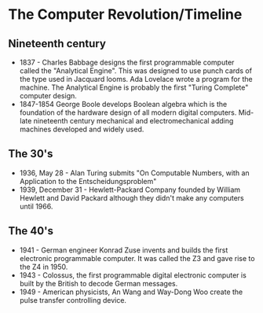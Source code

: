# The Computer Revolution/Timeline

## Nineteenth century

- 1837 - Charles Babbage designs the first programmable computer called
the "Analytical Engine". This was designed to use punch cards of the
type used in Jacquard looms. Ada Lovelace wrote a program for the
machine. The Analytical Engine is probably the first "Turing Complete"
computer design.
- 1847-1854 George Boole develops Boolean algebra which is the foundation
of the hardware design of all modern digital computers.
Mid-late nineteenth century mechanical and electromechanical adding
machines developed and widely used.

## The 30's
- 1936, May 28 - Alan Turing submits "On Computable Numbers, with an
Application to the Entscheidungsproblem"
- 1939, December 31 - Hewlett-Packard Company founded by William Hewlett
and David Packard although they didn't make any computers until 1966.

## The 40's
- 1941 - German engineer Konrad Zuse invents and builds the first
electronic programmable computer. It was called the Z3 and gave rise to
the Z4 in 1950.
- 1943 - Colossus, the first programmable digital electronic computer is
built by the British to decode German messages.
- 1949 - American physicists, An Wang and Way-Dong Woo create the pulse
transfer controlling device.

